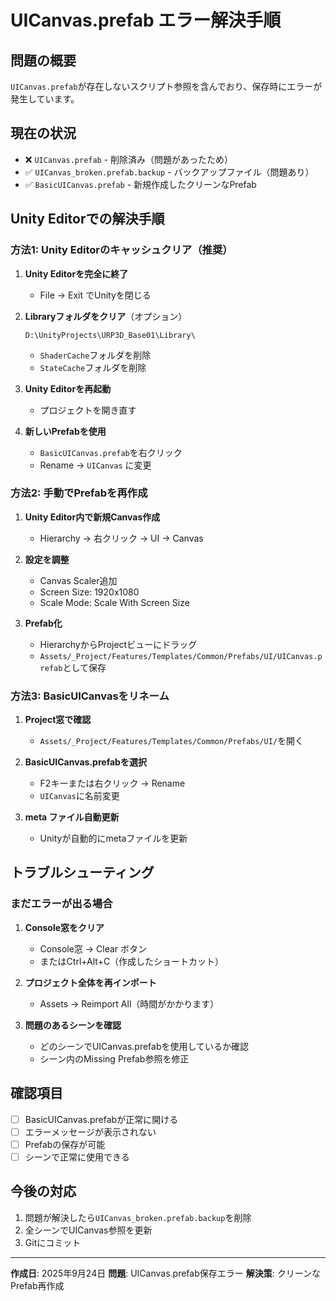 # UICanvas.prefab エラー解決手順

## 問題の概要
`UICanvas.prefab`が存在しないスクリプト参照を含んでおり、保存時にエラーが発生しています。

## 現在の状況
- ❌ `UICanvas.prefab` - 削除済み（問題があったため）
- ✅ `UICanvas_broken.prefab.backup` - バックアップファイル（問題あり）
- ✅ `BasicUICanvas.prefab` - 新規作成したクリーンなPrefab

## Unity Editorでの解決手順

### 方法1: Unity Editorのキャッシュクリア（推奨）

1. **Unity Editorを完全に終了**
   - File → Exit でUnityを閉じる

2. **Libraryフォルダをクリア**（オプション）
   ```
   D:\UnityProjects\URP3D_Base01\Library\
   ```
   - `ShaderCache`フォルダを削除
   - `StateCache`フォルダを削除

3. **Unity Editorを再起動**
   - プロジェクトを開き直す

4. **新しいPrefabを使用**
   - `BasicUICanvas.prefab`を右クリック
   - Rename → `UICanvas` に変更

### 方法2: 手動でPrefabを再作成

1. **Unity Editor内で新規Canvas作成**
   - Hierarchy → 右クリック → UI → Canvas

2. **設定を調整**
   - Canvas Scaler追加
   - Screen Size: 1920x1080
   - Scale Mode: Scale With Screen Size

3. **Prefab化**
   - HierarchyからProjectビューにドラッグ
   - `Assets/_Project/Features/Templates/Common/Prefabs/UI/UICanvas.prefab`として保存

### 方法3: BasicUICanvasをリネーム

1. **Project窓で確認**
   - `Assets/_Project/Features/Templates/Common/Prefabs/UI/`を開く

2. **BasicUICanvas.prefabを選択**
   - F2キーまたは右クリック → Rename
   - `UICanvas`に名前変更

3. **meta ファイル自動更新**
   - Unityが自動的にmetaファイルを更新

## トラブルシューティング

### まだエラーが出る場合

1. **Console窓をクリア**
   - Console窓 → Clear ボタン
   - またはCtrl+Alt+C（作成したショートカット）

2. **プロジェクト全体を再インポート**
   - Assets → Reimport All（時間がかかります）

3. **問題のあるシーンを確認**
   - どのシーンでUICanvas.prefabを使用しているか確認
   - シーン内のMissing Prefab参照を修正

## 確認項目

- [ ] BasicUICanvas.prefabが正常に開ける
- [ ] エラーメッセージが表示されない
- [ ] Prefabの保存が可能
- [ ] シーンで正常に使用できる

## 今後の対応

1. 問題が解決したら`UICanvas_broken.prefab.backup`を削除
2. 全シーンでUICanvas参照を更新
3. Gitにコミット

---

**作成日**: 2025年9月24日
**問題**: UICanvas.prefab保存エラー
**解決策**: クリーンなPrefab再作成
